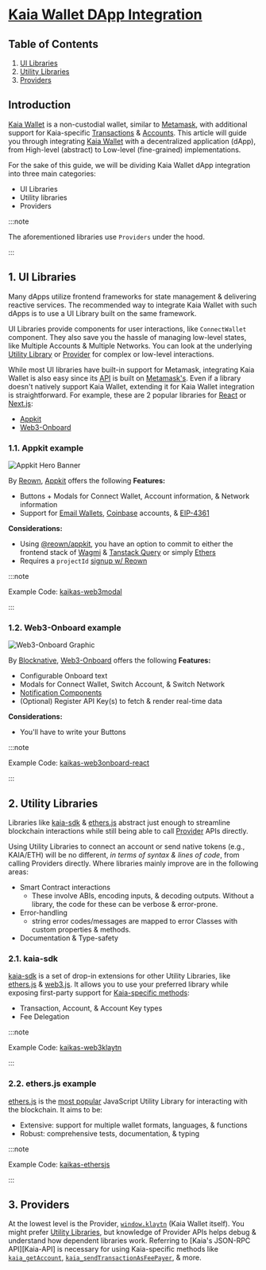 # [Kaia Wallet DApp Integration](https://docs.kaia.io/build/tutorials/kaia-wallet-dapp-integration)

## Table of Contents

1. [UI Libraries](#1-ui-libraries)
2. [Utility Libraries](#2-utility-libraries)
3. [Providers](#3-providers)

## Introduction
[Kaia Wallet](https://docs.kaiawallet.io) is a non-custodial wallet, similar to [Metamask](https://metamask.io), with additional support for Kaia-specific [Transactions](https://docs.kaia.io/learn/transactions) & [Accounts](https://docs.kaia.io/learn/accounts). This article will guide you through integrating [Kaia Wallet](https://docs.kaiawallet.io) with a decentralized application (dApp), from High-level (abstract) to Low-level (fine-grained) implementations.

For the sake of this guide, we will be dividing Kaia Wallet dApp integration into three main categories:

* UI Libraries
* Utility libraries
* Providers

:::note

The aforementioned libraries use `Providers` under the hood.

:::  

## 1. UI Libraries

Many dApps utilize frontend frameworks for state management & delivering reactive services. The recommended way to integrate Kaia Wallet with such dApps is to use a UI Library built on the same framework.

UI Libraries provide components for user interactions, like `ConnectWallet` component. They also save you the hassle of managing low-level states, like Multiple Accounts & Multiple Networks. You can look at the underlying [Utility Library](#2-utility-libraries) or [Provider](#3-providers) for complex or low-level interactions.

While most UI libraries have built-in support for Metamask, integrating Kaia Wallet is also easy since its [API](https://docs.kaia.io/references/json-rpc/kaia/account-created/) is built on [Metamask's](https://docs.metamask.io/wallet/reference/json-rpc-api). Even if a library doesn't natively support Kaia Wallet, extending it for Kaia Wallet integration is straightforward. For example, these are 2 popular libraries for [React](https://react.dev) or [Next.js](https://nextjs.org):

* [Appkit](#1.1-appkit-example)
* [Web3-Onboard](#1.2-web3-onboard-example)

### 1.1. Appkit example

![Appkit Hero Banner](https://docs.reown.com/assets/images/appkit-18fbf6d4ddb8756740540b7adad92494.png)

By [Reown](https://reown.com/), [Appkit](https://docs.reown.com/appkit/overview) offers the following **Features:**

* Buttons + Modals for Connect Wallet, Account information, & Network information
* Support for [Email Wallets](https://docs.reown.com/appkit/authentication/socials), [Coinbase](https://www.coinbase.com) accounts, & [EIP-4361](https://docs.reown.com/appkit/authentication/one-click-auth)

**Considerations:**

* Using [@reown/appkit](https://www.npmjs.com/package/@reown/appkit), you have an option to commit to either the frontend stack of [Wagmi](https://wagmi.sh) & [Tanstack Query](https://tanstack.com/query) or simply [Ethers](https://docs.ethers.org/v6/)
* Requires a `projectId` [signup w/ Reown](https://cloud.walletconnect.com/sign-in)

:::note

Example Code: [kaikas-web3modal](https://github.com/kaiachain/kaia-dapp-mono/blob/main/examples/3rd-integration-examples/kaikas.md)

:::  

### 1.2. Web3-Onboard example

![Web3-Onboard Graphic](https://onboard.blocknative.com/_app/immutable/assets/connect-modal.b7439c5e.svg)

By [Blocknative](https://www.blocknative.com), [Web3-Onboard](https://onboard.blocknative.com) offers the following **Features:**

* Configurable Onboard text
* Modals for Connect Wallet, Switch Account, & Switch Network
* [Notification Components](https://onboard.blocknative.com/docs/modules/core#customnotification)
* (Optional) Register API Key(s) to fetch & render real-time data

**Considerations:**

* You'll have to write your Buttons

:::note

Example Code: [kaikas-web3onboard-react](https://github.com/kaiachain/kaia-dapp-mono/blob/main/examples/3rd-integration-examples/web3Onboard.md)

:::

## 2. Utility Libraries

Libraries like [kaia-sdk](#21-kaia-sdk) & [ethers.js](#22-ethersjs-example) abstract just enough to streamline blockchain interactions while still being able to call [Provider](#3-providers) APIs directly.

Using Utility Libraries to connect an account or send native tokens (e.g., KAIA/ETH) will be no different, *in terms of syntax & lines of code*, from calling Providers directly. Where libraries mainly improve are in the following areas:

* Smart Contract interactions
  * These involve ABIs, encoding inputs, & decoding outputs. Without a library, the code for these can be verbose & error-prone.
* Error-handling
  * string error codes/messages are mapped to error Classes with custom properties & methods.
* Documentation & Type-safety

### 2.1. kaia-sdk

[kaia-sdk](https://github.com/kaiachain/kaia-sdk) is a set of drop-in extensions for other Utility Libraries, like [ethers.js](https://docs.ethers.io/v6) & [web3.js](https://web3js.org). It allows you to use your preferred library while exposing first-party support for [Kaia-specific methods](https://docs.kaia.io/references/json-rpc/kaia/account-created/):

* Transaction, Account, & Account Key types
* Fee Delegation

:::note

Example Code: [kaikas-web3klaytn](https://github.com/kaiachain/kaia-dapp-mono/blob/main/examples/3rd-integration-examples/kaikas.md)

:::

### 2.2. ethers.js example

[ethers.js](https://docs.ethers.io/v6) is the [most popular](https://npmtrends.com/web3klaytn-vs-ethers-vs-viem-vs-web3) JavaScript Utility Library for interacting with the blockchain. It aims to be:

* Extensive: support for multiple wallet formats, languages, & functions
* Robust: comprehensive tests, documentation, & typing

:::note

Example Code: [kaikas-ethersjs](https://github.com/kaiachain/kaia-dapp-mono/blob/main/examples/3rd-integration-examples/ethers-js.md)

:::

## 3. Providers

At the lowest level is the Provider, [`window.klaytn`](https://docs.kaiawallet.io/02_api_reference/01_klaytn_provider) (Kaia Wallet itself). You might prefer [Utility Libraries](#2-utility-libraries), but knowledge of Provider APIs helps debug & understand how dependent libraries work. Referring to [Kaia's JSON-RPC API][Kaia-API] is necessary for using Kaia-specific methods like [`kaia_getAccount`](https://docs.kaia.io/references/json-rpc/kaia/get-account/), [`kaia_sendTransactionAsFeePayer`](https://docs.kaia.io/references/json-rpc/kaia/send-transaction-as-fee-payer/), & more.
